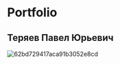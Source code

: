 # Portfolio
## Теряев Павел Юрьевич
![62bd729417aca91b3052e8cd](https://github.com/user-attachments/assets/03418fa7-fabf-4906-acab-1a2cd0083d71)
